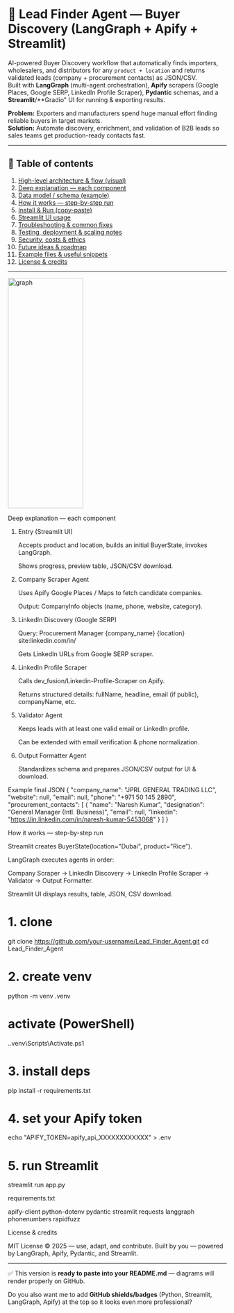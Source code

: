 # 🚀 Lead Finder Agent — Buyer Discovery (LangGraph + Apify + Streamlit)

AI-powered Buyer Discovery workflow that automatically finds importers, wholesalers, and distributors for any `product + location` and returns validated leads (company + procurement contacts) as JSON/CSV.  
Built with **LangGraph** (multi-agent orchestration), **Apify** scrapers (Google Places, Google SERP, LinkedIn Profile Scraper), **Pydantic** schemas, and a **Streamlit**/**Gradio" UI for running & exporting results.

**Problem:** Exporters and manufacturers spend huge manual effort finding reliable buyers in target markets.  
**Solution:** Automate discovery, enrichment, and validation of B2B leads so sales teams get production-ready contacts fast.

---




## 🔖 Table of contents
1. [High-level architecture & flow (visual)](#high-level-architecture--flow-visual)  
2. [Deep explanation — each component](#deep-explanation---each-component)  
3. [Data model / schema (example)](#data-model--schema-example)  
4. [How it works — step-by-step run](#how-it-works---step-by-step-run)  
5. [Install & Run (copy-paste)](#install--run-copy-paste)  
6. [Streamlit UI usage](#streamlit-ui-usage)  
7. [Troubleshooting & common fixes](#troubleshooting--common-fixes)  
8. [Testing, deployment & scaling notes](#testing-deployment--scaling-notes)  
9. [Security, costs & ethics](#security-costs--ethics)  
10. [Future ideas & roadmap](#future-ideas--roadmap)  
11. [Example files & useful snippets](#example-files--useful-snippets)  
12. [License & credits](#license--credits)

---

<img width="173" height="531" alt="graph" src="https://github.com/user-attachments/assets/9ccaf209-86a8-49f4-932b-86cac7244579" />


Deep explanation — each component
1. Entry (Streamlit UI)

   Accepts product and location, builds an initial BuyerState, invokes LangGraph.

   Shows progress, preview table, JSON/CSV download.

2. Company Scraper Agent

   Uses Apify Google Places / Maps to fetch candidate companies.

   Output: CompanyInfo objects (name, phone, website, category).

3. LinkedIn Discovery (Google SERP)

   Query: Procurement Manager {company_name} {location} site:linkedin.com/in/

   Gets LinkedIn URLs from Google SERP scraper.

4. LinkedIn Profile Scraper

   Calls dev_fusion/Linkedin-Profile-Scraper on Apify.

   Returns structured details: fullName, headline, email (if public), companyName, etc.

5. Validator Agent

   Keeps leads with at least one valid email or LinkedIn profile.

   Can be extended with email verification & phone normalization.

6. Output Formatter Agent

   Standardizes schema and prepares JSON/CSV output for UI & download.


Example final JSON
{
  "company_name": "JPRL GENERAL TRADING LLC",
  "website": null,
  "email": null,
  "phone": "+971 50 145 2890",
  "procurement_contacts": [
    {
      "name": "Naresh Kumar",
      "designation": "General Manager (Intl. Business)",
      "email": null,
      "linkedin": "https://in.linkedin.com/in/naresh-kumar-5453068"
    }
  ]
}


How it works — step-by-step run

Streamlit creates BuyerState(location="Dubai", product="Rice").

LangGraph executes agents in order:

Company Scraper → LinkedIn Discovery → LinkedIn Profile Scraper → Validator → Output Formatter.

Streamlit UI displays results, table, JSON, CSV download.



# 1. clone
git clone https://github.com/your-username/Lead_Finder_Agent.git
cd Lead_Finder_Agent

# 2. create venv
python -m venv .venv
# activate (PowerShell)
.\.venv\Scripts\Activate.ps1

# 3. install deps
pip install -r requirements.txt

# 4. set your Apify token
echo "APIFY_TOKEN=apify_api_XXXXXXXXXXXX" > .env

# 5. run Streamlit
streamlit run app.py


requirements.txt

apify-client
python-dotenv
pydantic
streamlit
requests
langgraph
phonenumbers
rapidfuzz




License & credits

MIT License © 2025 — use, adapt, and contribute.
Built by you — powered by LangGraph, Apify, Pydantic, and Streamlit.



---

✅ This version is **ready to paste into your README.md** — diagrams will render properly on GitHub.  

Do you also want me to add **GitHub shields/badges** (Python, Streamlit, LangGraph, Apify) at the top so it looks even more professional?





